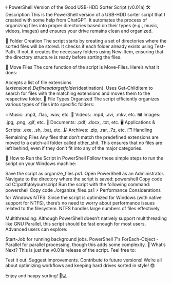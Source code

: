 🌀 PowerShell Version of the Good USB-HDD Sorter Script (v0.01a)
🛠️ Description
This is the PowerShell version of a USB-HDD sorter script that I created with some help from ChatGPT. It automates the process of organizing files into proper directories based on their types (e.g., music, videos, images) and ensures your drive remains clean and organized.

📂 Folder Creation
The script starts by creating a set of directories where the sorted files will be stored. It checks if each folder already exists using Test-Path. If not, it creates the necessary folders using New-Item, ensuring that the directory structure is ready before sorting the files.

📑 Move Files
The core function of the script is Move-Files. Here’s what it does:

Accepts a list of file extensions ($extensions).
Defines a target folder ($destination).
Uses Get-ChildItem to search for files with the matching extensions and moves them to the respective folder.
📁 File Types Organized
The script efficiently organizes various types of files into specific folders:

🎶 Music: .mp3, .flac, .wav, etc.
🎥 Videos: .mp4, .avi, .mkv, etc.
🖼️ Images: .jpg, .png, .gif, etc.
📄 Documents: .pdf, .docx, .txt, etc.
🖥️ Applications & Scripts: .exe, .sh, .bat, etc.
🗜️ Archives: .zip, .rar, .7z, etc.
🗂️ Handling Remaining Files
Any files that don’t match the predefined extensions are moved to a catch-all folder called other_shit. This ensures that no files are left behind, even if they don’t fit into any of the major categories.

🚀 How to Run the Script in PowerShell
Follow these simple steps to run the script on your Windows machine:

Save the script as organize_files.ps1.
Open PowerShell as an Administrator.
Navigate to the directory where the script is saved:
powershell
Copy code
cd C:\path\to\your\script
Run the script with the following command:
powershell
Copy code
./organize_files.ps1
⚡ Performance Considerations for Windows
NTFS: Since the script is optimized for Windows (with native support for NTFS), there’s no need to worry about performance issues related to the filesystem. NTFS handles large numbers of files effectively.

Multithreading: Although PowerShell doesn’t natively support multithreading like GNU Parallel, this script should be fast enough for most users. Advanced users can explore:

Start-Job for running background jobs.
PowerShell 7's ForEach-Object -Parallel for parallel processing, though this adds some complexity.
🧩 What’s Next?
This is just the v0.01a release of the script. Feel free to:

Test it out.
Suggest improvements.
Contribute to future versions!
We’re all about optimizing workflows and keeping hard drives sorted in style! 😎

Enjoy and happy sorting! 🧹💻
